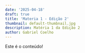 ```yaml
---
date: '2025-04-18'
draft: true
title: 'Materia 1 - Edição 2'
thumbnail: default-thumbnail.jpg
description: Matéria 1 da Edição 2
author: Gabriel Coelho
---
```


Este é o conteúdo!
